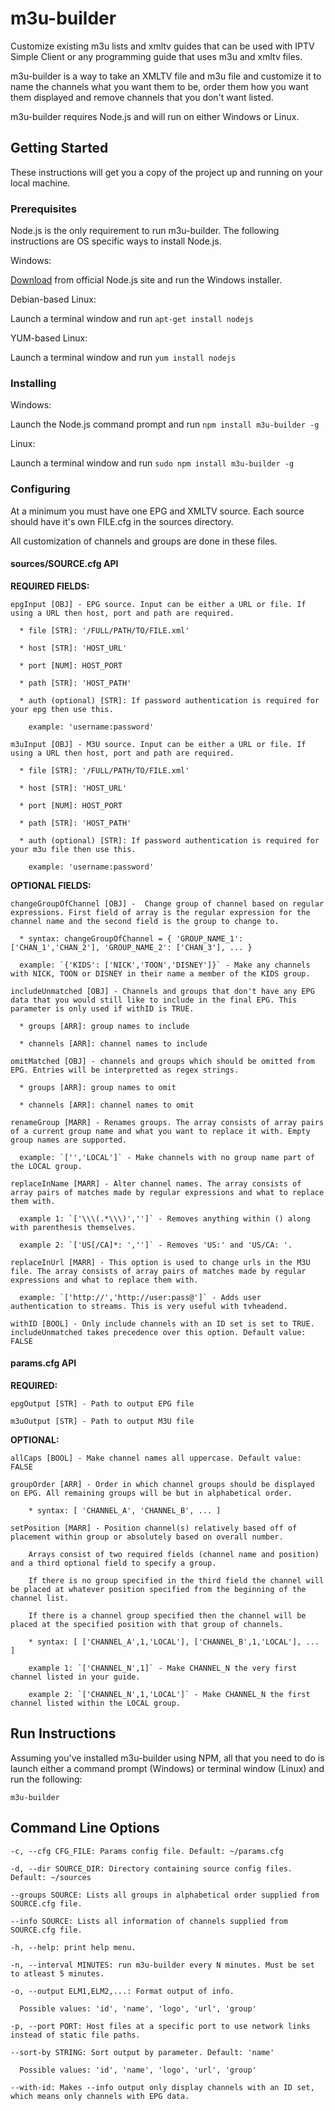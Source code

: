 # m3u-builder
Customize existing m3u lists and xmltv guides that can be used with IPTV Simple Client or any programming guide that uses m3u and xmltv files.

m3u-builder is a way to take an XMLTV file and m3u file and customize it to name the channels what you want them to be, order them how you want them displayed and remove channels that you don't want listed.

m3u-builder requires Node.js and will run on either Windows or Linux.

## Getting Started

These instructions will get you a copy of the project up and running on your local machine. 

### Prerequisites

Node.js is the only requirement to run m3u-builder. The following instructions are OS specific ways to install Node.js.

Windows:

[Download](https://nodejs.org/en/download/) from official Node.js site and run the Windows installer.

Debian-based Linux:

Launch a terminal window and run `apt-get install nodejs`

YUM-based Linux:

Launch a terminal window and run `yum install nodejs`

### Installing

Windows:

Launch the Node.js command prompt and run `npm install m3u-builder -g`

Linux:

Launch a terminal window and run `sudo npm install m3u-builder -g`

### Configuring

At a minimum you must have one EPG and XMLTV source. Each source should have it's own FILE.cfg in the sources directory.

All customization of channels and groups are done in these files.

#### sources/SOURCE.cfg API

**REQUIRED FIELDS:**
```
epgInput [OBJ] - EPG source. Input can be either a URL or file. If using a URL then host, port and path are required.

  * file [STR]: '/FULL/PATH/TO/FILE.xml'

  * host [STR]: 'HOST_URL'

  * port [NUM]: HOST_PORT

  * path [STR]: 'HOST_PATH'

  * auth (optional) [STR]: If password authentication is required for your epg then use this.

    example: 'username:password'

m3uInput [OBJ] - M3U source. Input can be either a URL or file. If using a URL then host, port and path are required.

  * file [STR]: '/FULL/PATH/TO/FILE.xml'

  * host [STR]: 'HOST_URL'

  * port [NUM]: HOST_PORT

  * path [STR]: 'HOST_PATH'

  * auth (optional) [STR]: If password authentication is required for your m3u file then use this.

    example: 'username:password'
```
**OPTIONAL FIELDS:**
```
changeGroupOfChannel [OBJ] -  Change group of channel based on regular expressions. First field of array is the regular expression for the channel name and the second field is the group to change to.

  * syntax: changeGroupOfChannel = { 'GROUP_NAME_1': ['CHAN_1','CHAN_2'], 'GROUP_NAME_2': ['CHAN_3'], ... }

  example: `{'KIDS': ['NICK','TOON','DISNEY']}` - Make any channels with NICK, TOON or DISNEY in their name a member of the KIDS group.

includeUnmatched [OBJ] - Channels and groups that don't have any EPG data that you would still like to include in the final EPG. This parameter is only used if withID is TRUE.

  * groups [ARR]: group names to include

  * channels [ARR]: channel names to include

omitMatched [OBJ] - channels and groups which should be omitted from EPG. Entries will be interpretted as regex strings.

  * groups [ARR]: group names to omit

  * channels [ARR]: channel names to omit

renameGroup [MARR] - Renames groups. The array consists of array pairs of a current group name and what you want to replace it with. Empty group names are supported.

  example: `['','LOCAL']` - Make channels with no group name part of the LOCAL group.
  
replaceInName [MARR] - Alter channel names. The array consists of array pairs of matches made by regular expressions and what to replace them with.

  example 1: `['\\\(.*\\\)','']` - Removes anything within () along with parenthesis themselves.

  example 2: `['US[/CA]*: ','']` - Removes 'US:' and 'US/CA: '.

replaceInUrl [MARR] - This option is used to change urls in the M3U file. The array consists of array pairs of matches made by regular expressions and what to replace them with.

  example: `['http://','http://user:pass@']` - Adds user authentication to streams. This is very useful with tvheadend.

withID [BOOL] - Only include channels with an ID set is set to TRUE. includeUnmatched takes precedence over this option. Default value: FALSE
```
#### params.cfg API

**REQUIRED:**
```
epgOutput [STR] - Path to output EPG file

m3uOutput [STR] - Path to output M3U file
```
**OPTIONAL:**
```
allCaps [BOOL] - Make channel names all uppercase. Default value: FALSE

groupOrder [ARR] - Order in which channel groups should be displayed on EPG. All remaining groups will be but in alphabetical order.

	* syntax: [ 'CHANNEL_A', 'CHANNEL_B', ... ]

setPosition [MARR] - Position channel(s) relatively based off of placement within group or absolutely based on overall number.

	Arrays consist of two required fields (channel name and position) and a third optional field to specify a group.

	If there is no group specified in the third field the channel will be placed at whatever position specified from the beginning of the channel list.

	If there is a channel group specified then the channel will be placed at the specified position with that group of channels.

	* syntax: [ ['CHANNEL_A',1,'LOCAL'], ['CHANNEL_B',1,'LOCAL'], ... ]

	example 1: `['CHANNEL_N',1]` - Make CHANNEL_N the very first channel listed in your guide.

	example 2: `['CHANNEL_N',1,'LOCAL']` - Make CHANNEL_N the first channel listed within the LOCAL group.
```
## Run Instructions

Assuming you've installed m3u-builder using NPM, all that you need to do is launch either a command prompt (Windows) or terminal window (Linux) and run the following:

`m3u-builder`

## Command Line Options
```
-c, --cfg CFG_FILE: Params config file. Default: ~/params.cfg

-d, --dir SOURCE_DIR: Directory containing source config files. Default: ~/sources

--groups SOURCE: Lists all groups in alphabetical order supplied from SOURCE.cfg file.

--info SOURCE: Lists all information of channels supplied from SOURCE.cfg file.

-h, --help: print help menu.

-n, --interval MINUTES: run m3u-builder every N minutes. Must be set to atleast 5 minutes.

-o, --output ELM1,ELM2,...: Format output of info.

  Possible values: 'id', 'name', 'logo', 'url', 'group'

-p, --port PORT: Host files at a specific port to use network links instead of static file paths.

--sort-by STRING: Sort output by parameter. Default: 'name'

  Possible values: 'id', 'name', 'logo', 'url', 'group'

--with-id: Makes --info output only display channels with an ID set, which means only channels with EPG data.
```
